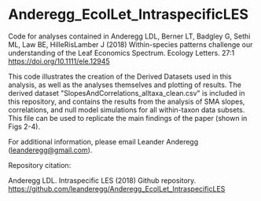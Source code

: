 # Anderegg_EcolLet_IntraspecificLES
Code for analyses contained in Anderegg LDL, Berner LT, Badgley G, Sethi ML, Law BE, HilleRisLamber J (2018) Within-species patterns challenge our understanding of the Leaf Economics Spectrum. Ecology Letters. 27:1 https://doi.org/10.1111/ele.12945

This code illustrates the creation of the Derived Datasets used in this analysis, as well as the analyses themselves and plotting of results. The derived dataset "SlopesAndCorrelations_alltaxa_clean.csv" is included in this repository, and contains the results from the analysis of SMA slopes, correlations, and null model simulations for all within-taxon data subsets. This file can be used to replicate the main findings of the paper (shown in Figs 2-4).

For additional information, please email Leander Anderegg (leanderegg@gmail.com).

Repository citation:

Anderegg LDL. Intraspecific LES (2018) Github repository. https://github.com/leanderegg/Anderegg_EcolLet_IntraspecificLES
